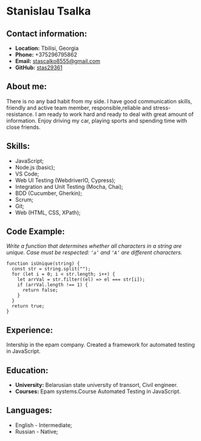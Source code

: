 # Stanislau Tsalka
## Contact information:
* **Location:** Tbilisi, Georgia
* **Phone:** +375296795862
* **Email:** stascalko8555@gmail.com
* **GitHub:** [stas29361](https://github.com/stas29361)
## About me:
There is no any bad habit from my side. I have good communication skills, friendly and active team member, responsible,reliable and stress-resistance. I am ready to work hard and ready to deal with great amount of information. Enjoy driving my car, playing sports and spending time with close friends.
## Skills:
* JavaScript;
* Node.js (basic);
* VS Code;
* Web UI Testing (WebdriverIO, Cypress);
* Integration and Unit Testing (Mocha, Chai);
* BDD (Cucumber, Gherkin);
* Scrum;
* Git;
* Web (HTML, CSS, XPath);
## Code Example:
*Write a function that determines whether all characters in a string are unique. Case must be respected: `‘a’` and `‘A’` are different characters.*
```
function isUnique(string) {
  const str = string.split("");
  for (let i = 0; i < str.length; i++) {
    let arrVal = str.filter((el) => el === str[i]);
    if (arrVal.length !== 1) {
      return false;
    }
  }
  return true;
}
```
## Experience:
Intership in the epam company. Created a framework for automated testing in JavaScript.
## Education:
* **University:** Belarusian state university of transort, Civil engineer.
* **Courses:** Epam systems.Course Automated Testing in JavaScript.
## Languages:
* English - Intermediate;
* Russian - Native;